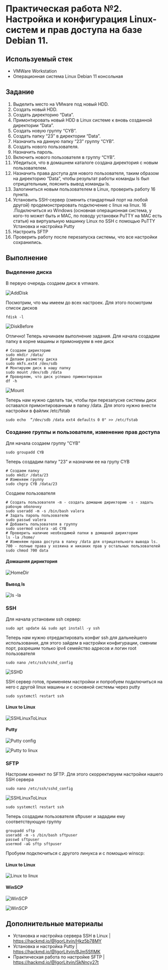 # Практическая работа №2. Настройка и конфигурация Linux-систем и прав доступа на базе Debian 11.


## Используемый стек
- VMWare Workstation
- Операционная система Linux Debian 11 консольная

## Задание

1. Выделить место на VMware под новый HDD.
2. Создать новый HDD.
3. Создать директорию “Data”.
4. Примонтировать новый HDD в Linux системе к вновь созданной директории “Data”.
5. Создать новую группу “CYB”.
6. Создать папку “23” в директории “Data”.
7. Назначить на данную папку “23” группу “CYB”.
8. Создать нового пользователя.
9. Назначить пароль.
10. Включить нового пользователя в группу “CYB”.
11. Убедиться, что в домашнем каталоге создана директория с новым пользователем.
12. Назначить права доступа для нового пользователя, таким образом на директорию “Data”, чтобы результат работы команды ls был отрицательным, пояснить вывод команды ls.
13. Залогиниться новым пользователем в Linux, проверить работу 16 пункта.
14. Установить SSH-сервер (сменить стандартный порт на любой другой) продемонстрировать подключение с linux на linux.
16 .Подключиться из Windows (основная операционная система, у кого-то может быть и MAC, по поводу установки PuTTY на MAC есть статья) на виртуальную машинку Linux по SSH с помощью PuTTY Установка и настройка Putty
17. Настроить SFTP
18. Проверить работу после перезапуска системы, что все настройки сохранились.


## Выполнение

### Выделение диска

В первую очередь создаем диск в vmware. 

![AddDisk](image/LinuxPt2_AddDisk.png)

Посмотрим, что мы имеем до всех настроек. Для этого посмотрим список дисков

```
fdisk -l
```
![DiskBefore](image/LinuxPt2_DiskBefore.png)

Отлично! Теперь начинаем выполнение задания. Для начала создадим папку в корне машины и примонируем в нее диск

```
# Создаем дирикторию
sudo mkdir /data/
# Делаем разметку диска
sudo mkfs.ext4 /dev/sdb
# Монтируем диск в нашу папку
sudo mount /dev/sdb /data
# Проверяем, что диск успешно примонтирован
df -h
```
![Mount](image/LinuxPt2_Mount.png)

Теперь нам нужно сделать так, чтобы при перезапуске системы диск оставался примонтированным в папку /data. Для этого нужно внести настройки в файлик /etc/fstab

```
sudo echo  “/dev/sdb /data ext4 defaults 0 0" >> /etc/fstab	
```

### Создание группы и пользователя, изменение прав доступа

Для начала создаем группу "CYB"

```
sudo groupadd CYB
```

Теперь создадим папку "23" и назначим ее на групу CYB

```
# Создаем папку
sudo mkdir /data/23
# Изменяем группу
sudo chgrp CYB /data/23
```

Создаем пользователя

```
# Создать пользователя -m - создать домашню дирикторию -s - задать рабочую оболочку
sudo useradd -m -s /bin/bash valera 
# Задать пароль пользователю
sudo passwd valera
# Добавить пользователя в группу
sudo usermod valera -aG CYB
# Проверить наличие необходимой папки в домашней дириктории
ls -la /home/
# Изменяем права доступа в папку /data для отрицательного вывода ls. 700 - полные права у хозяина и никаких прав у остальных пользователей
sudo chmod 700 data 
```

#### Домашняя дириктория

![HomeDir](image/LinuxPt2_HomeDir.png)


#### Вывод ls

![ls -la](image/LinuxPt2_lsla.png)


### SSH

Для начала установим ssh сервер:

```
sudo apt update && sudo apt install -y ssh
```

Теперь нам нужно отредактировать конфиг ssh для дальнейшего использования, для этого зайдем в настройки конфигурации, сменим порт, разрешим только ipv4 семейство адресов и логин root пользователя

```
sudo nano /etc/ssh/sshd_config
```

![SSHD](image/LinuxPt2_SSHD.png)

SSH сервер готов, применяем настройки и попробуем подключиться на него с другой linux машины и с основной системы через putty

```
sudo systemctl restart ssh
```

#### Linux to Linux

![SSHLinuxToLinux](image/LinuxPt2_SSHLinuxToLinux.png)


#### Putty

![Putty config](image/LinuxPt2_PuttyConfig.png)

![Putty to linux](image/LinuxPt2_SSHPuttyToLinux.png)

### SFTP

Настроим коннект по SFTP. Для этого скорректируем настройки нашего SSH сервера

```
sudo nano /etc/ssh/sshd_config
```

![SSHLinuxToLinux](image/LinuxPt2_SFTPConfig.png)

```
sudo systemctl restart ssh
```

Теперь создадим пользователя sftpuser и зададим ему соответствующую группу

```
groupadd sftp
useradd -m -s /bin/bash sftpuser
passwd sftpuser
usermod -aG sftp sftpuser
```

Пробуем подключиться с другого линукса и с помощью winscp:

#### Linux to Linux

![Linux to linux](image/LinuxPt2_SFTPLinuxToLinux.png)

#### WinSCP

![WinSCP](image/LinuxPt2_WinSCPConfig.png)

![WinSCP](image/LinuxPt2_WinSCPConnect.png)

## Дополнительные материалы

- Установка и настройка сервера SSH в Linux | https://hackmd.io/@IgorLitvin/Hkz5b78MY
- Установка и настройка Putty | https://hackmd.io/@IgorLitvin/BJm5SfIMK
- Практическая работа по настройке SFTP | https://hackmd.io/@IgorLitvin/SkNncy27t